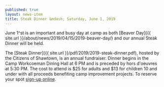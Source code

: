 ```yaml
---
published: true
layout: news-item
title: Steak Dinner &mdash; Saturday, June 1, 2019
---
```


June 1^st is an important and busy day at camp as both [Beaver Day]({{ site.url }}/about/news/2019/04/15/2019-beaver-day/) and our annual Steak Dinner will be held.

The [Steak Dinner]({{ site.url }}/pdf/2019/2019-steak-dinner.pdf), hosted by the Citizens of Shawtown, is an annual fundraiser. Dinner begins in the Camp Workcoeman Dining Hall at 6 PM and is preceded by hors d'oeuvres at 5:30 PM. The cost to attend is $25 for adults and $13 for children 10 and under with all proceeds benefiting camp improvement projects. To reserve your spot [sign-up online](https://web.archive.org/web/20200113162521/http://webcache.googleusercontent.com/search?q=cache:qb5gyUPpRF8J:https://ctrivers.org/event/camp-workcoeman-citizens-of-shaw-town-steak-dinner/9679&hl=en&gl=us&strip=1&vwsrc=0).
